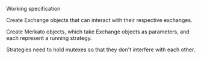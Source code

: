 Working specification

Create Exchange objects that can interact with their respective exchanges.

Create Merkato objects, which take Exchange objects as parameters, and each represent a running strategy. 

Strategies need to hold mutexes so that they don't interfere with each other.
